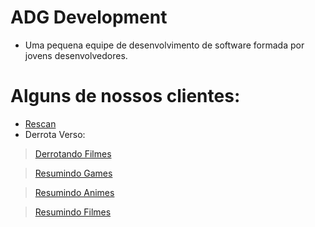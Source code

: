 # ADG Development
- Uma pequena equipe de desenvolvimento de software formada por jovens desenvolvedores.
# Alguns de nossos clientes:
- [Rescan](https://mangadex.org/group/b74b061e-f5a7-4245-8afa-1d7350dee3c8/rescan)
- Derrota Verso:
> [Derrotando Filmes](https://www.youtube.com/@DerrotandoFilmes)

> [Resumindo Games](https://www.youtube.com/@ResumindoGames)

> [Resumindo Animes](https://www.youtube.com/@ResumindoAnimes)

> [Resumindo Filmes](https://www.youtube.com/@ResumindoFilmes)
